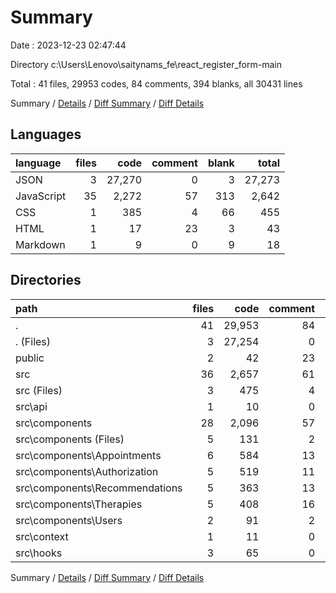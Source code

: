 # Summary

Date : 2023-12-23 02:47:44

Directory c:\\Users\\Lenovo\\saitynams_fe\\react_register_form-main

Total : 41 files,  29953 codes, 84 comments, 394 blanks, all 30431 lines

Summary / [Details](details.md) / [Diff Summary](diff.md) / [Diff Details](diff-details.md)

## Languages
| language | files | code | comment | blank | total |
| :--- | ---: | ---: | ---: | ---: | ---: |
| JSON | 3 | 27,270 | 0 | 3 | 27,273 |
| JavaScript | 35 | 2,272 | 57 | 313 | 2,642 |
| CSS | 1 | 385 | 4 | 66 | 455 |
| HTML | 1 | 17 | 23 | 3 | 43 |
| Markdown | 1 | 9 | 0 | 9 | 18 |

## Directories
| path | files | code | comment | blank | total |
| :--- | ---: | ---: | ---: | ---: | ---: |
| . | 41 | 29,953 | 84 | 394 | 30,431 |
| . (Files) | 3 | 27,254 | 0 | 11 | 27,265 |
| public | 2 | 42 | 23 | 4 | 69 |
| src | 36 | 2,657 | 61 | 379 | 3,097 |
| src (Files) | 3 | 475 | 4 | 77 | 556 |
| src\\api | 1 | 10 | 0 | 2 | 12 |
| src\\components | 28 | 2,096 | 57 | 284 | 2,437 |
| src\\components (Files) | 5 | 131 | 2 | 24 | 157 |
| src\\components\\Appointments | 6 | 584 | 13 | 79 | 676 |
| src\\components\\Authorization | 5 | 519 | 11 | 68 | 598 |
| src\\components\\Recommendations | 5 | 363 | 13 | 54 | 430 |
| src\\components\\Therapies | 5 | 408 | 16 | 48 | 472 |
| src\\components\\Users | 2 | 91 | 2 | 11 | 104 |
| src\\context | 1 | 11 | 0 | 4 | 15 |
| src\\hooks | 3 | 65 | 0 | 12 | 77 |

Summary / [Details](details.md) / [Diff Summary](diff.md) / [Diff Details](diff-details.md)